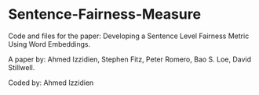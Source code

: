 # Sentence-Fairness-Measure

Code and files for the paper: Developing a Sentence Level Fairness Metric Using Word Embeddings.

A paper by: Ahmed Izzidien, Stephen Fitz, Peter Romero, Bao S. Loe, David Stillwell.

Coded by: Ahmed Izzidien
